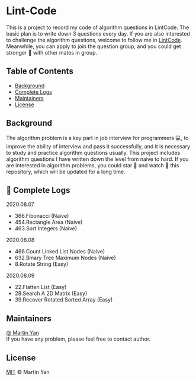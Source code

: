# Lint-Code

This is a project to record my code of algorithm questions in LintCode. The basic plan is to write down 3 questions every day.
If you are also interested to challenge the algorithm questions, welcome to follow me in [LintCode](https://www.lintcode.com/user/Martin_Yan).
Meanwhile, you can apply to join the question group, and you could get stronger 💪 with other mates in group.

## Table of Contents
- <a href='#Background'>Background</a>
- <a href='#Complete Logs'>Complete Logs</a>
- <a href='#Maintainers'>Maintainers</a>
- <a href='#License'>License</a>

## <a name='Background'>Background</a>
The algorithm problem is a key part in job interview for programmers 💻, to improve the ability of interview and pass it successfully,
and it is necessary to study and practice algorithm questions usually.
This project includes algorithm questions I have written down the level from naive to hard.
If you are interested in algorithm problems, you could star 🌟 and watch 👀 this repository, which will be updated for a long time.


## 🔖 <a name ='Complete Logs'>Complete Logs</a>

2020.08.07

- 366.Fibonacci (Naive)
- 454.Rectangle Area (Naive)
- 463.Sort Integers (Naive)

2020.08.08

- 466.Count Linked List Nodes (Naive)
- 632.Binary Tree Maximum Nodes (Naive)
- 8.Rotate String (Easy)

2020.08.09

- 22.Flatten List (Easy)
- 28.Search A 2D Matrix (Easy)
- 39.Recover Rotated Sorted Array (Easy)

## <a name='Maintainers'>Maintainers</a>
[@ Martin Yan](https://github.com/MartinYan623)<br />
If you have any problem, please feel free to contact author.

## <a name='License'>License</a>
[MIT](https://github.com/MartinYan623/Lint-Code/blob/master/LICENSE) © Martin Yan